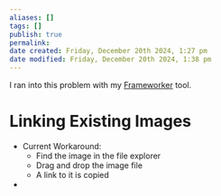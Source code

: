 ```yaml
---
aliases: []
tags: []
publish: true
permalink:
date created: Friday, December 20th 2024, 1:27 pm
date modified: Friday, December 20th 2024, 1:38 pm
---
```




I ran into this problem with my [Frameworker](../../📁%2001%20-%20Projects/Obsidian%20Frameworker/Obsidian%20Frameworker.md) tool.

# Linking Existing Images

- Current Workaround:
	- Find the image in the file explorer
	- Drag and drop the image file
	- A link to it is copied
- 